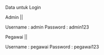 Data untuk Login

Admin ||

Username : admin
Password : admin123

Pegawai ||

Username : pegawai
Password : pegawai123
